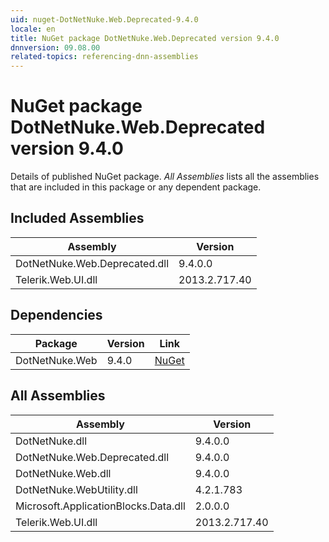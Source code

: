 ```yaml
---
uid: nuget-DotNetNuke.Web.Deprecated-9.4.0
locale: en
title: NuGet package DotNetNuke.Web.Deprecated version 9.4.0
dnnversion: 09.08.00
related-topics: referencing-dnn-assemblies
---
```


# NuGet package DotNetNuke.Web.Deprecated version 9.4.0
Details of published NuGet package.
*All Assemblies* lists all the assemblies that are included in this package or any dependent package.

## Included Assemblies

|Assembly|Version|
|---|---|
|DotNetNuke.Web.Deprecated.dll|9.4.0.0|
|Telerik.Web.UI.dll|2013.2.717.40|

## Dependencies

|Package|Version|Link|
|---|---|---|
|DotNetNuke.Web|9.4.0|[NuGet](https://www.nuget.org/packages/DotNetNuke.Web/9.4.0)|

## All Assemblies

|Assembly|Version|
|---|---|
|DotNetNuke.dll|9.4.0.0|
|DotNetNuke.Web.Deprecated.dll|9.4.0.0|
|DotNetNuke.Web.dll|9.4.0.0|
|DotNetNuke.WebUtility.dll|4.2.1.783|
|Microsoft.ApplicationBlocks.Data.dll|2.0.0.0|
|Telerik.Web.UI.dll|2013.2.717.40|

